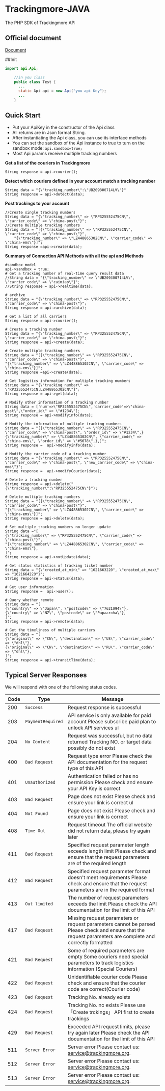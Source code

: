 Trackingmore-JAVA
=================

The PHP SDK of Trackingmore API
## Official document

[Document](https://www.trackingmore.com/v3/api-index)

##Init
```java
import api.Api;

    //in you class
    public class Test {
      ...
      static Api api = new Api("you api Key");
      ...
    }
```


Quick Start
--------------
- Put your ApiKey in the constructor of the Api class
- All returns are in Json format String.
- After instantiating the Api class, you can use its interface methods
- You can set the sandbox of the Api instance to true to turn on the sandbox mode: <code>api.sandbox=true;</code>
- Most Api params receive multiple tracking numbers

**Get a list of the couriers in Trackingmore**

    String response = api->courier();

**Detect which couriers defined in your account match a tracking number**

    String data = "{\"tracking_number\":\"UB209300714LV\"}"
    String response = api->detect(data);


**Post trackings to your account**

    //Create single tracking numbers
    String data = "{\"tracking_number\" => \"RP325552475CN\", \"carrier_code\" => \"china-post\"}";
    //Create multiple tracking numbers
    String data = "[{\"tracking_number\" => \"RP325552475CN\", \"carrier_code\" => \"china-post\"}",
        "{\"tracking_number\" => \"LZ448865302CN\", \"carrier_code\" => \"china-ems\"}]";
    String response =api->create(data);

**Summary of Connection API Methods with all the api and Methods**

    #sandbox model
    api->sandbox = true;
    # Get a tracking number of real-time query result data
    //String data = "{\"tracking_number\" => \"UB209300714LV\", \"carrier_code\" => \"cainiao\"}";
    //String response = api->realtime(data);
    
    # archive
    String data = "{\"tracking_number\" => \"RP325552475CN\", \"carrier_code\" => \"china-post\"}";
    String response = api->archive(data);
    
    # Get a list of all carriers
    String response = api->courier();
    
    # Create a tracking number
    String data = "{\"tracking_number\" => \"RP325552475CN\", \"carrier_code\" => \"china-post\"}";
    String response = api->create(data);
    
    # Create multiple tracking numbers
    String data = "[{\"tracking_number\" => \"RP325552475CN\", \"carrier_code\" => \"china-post\"}",
    "{\"tracking_number\" => \"LZ448865302CN\", \"carrier_code\" => \"china-ems\"}]";
    String response =api->create(data);

    # Get logistics information for multiple tracking numbers
    String data = "{\"tracking_number\" => \"RP325552475CN,LZ448865302CN\"}";
    String response = api->get(data);
    
    # Modify other information of a tracking number
    String data = ['num'=>\"RP325552475CN\",'carrier_code'=>\"china-post\",\"order_id\" => \"#1234\"];
    String response = api->modifyinfo(data);
    
    # Modify the information of multiple tracking numbers
    String data = "[{\"tracking_number\" => \"RP325552475CN\", \"carrier_code\" => \"china-post\", \"order_id\" => \"#1234\",}{\"tracking_number\" => \"LZ448865302CN\", \"carrier_code\" => \"china-ems\", \"order_id\" => \"#5678\",},]";
    String response =  api->modifyinfo(data);
    
    # Modify the carrier code of a tracking number
    String data = "{\"tracking_number\" => \"RP325552475CN\", \"carrier_code\" => \"china-post\", \"new_carrier_code\" => \"china-ems\"}";
    String response =  api->modifyCourier(data);
    
    # Delete a tracking number
    String response = api->delete("{\"tracking_number\":\"RP325552475CN\"}");
    
    # Delete multiple tracking numbers
    String data = "[{\"tracking_number\" => \"RP325552475CN\", \"carrier_code\" => \"china-post\"}",
    "{\"tracking_number\" => \"LZ448865302CN\", \"carrier_code\" => \"china-ems\"}]";
    String response = api->delete(data);
    
    # Set multiple tracking numbers no longer update
    String data ="[
    {\"tracking_number\" => \"RP325552475CN\", \"carrier_code\" => \"china-post\"}",
    "{\"tracking_number\" => \"LZ448865302CN\", \"carrier_code\" => \"china-ems\"},
    ]";
    String response = api->notUpdate(data);
    
    # Get status statistics of tracking ticket number
    String data = "{\"created_at_min\" => "1621663220", \"created_at_max\" => "1621664220"}";
    String response = api->status(data);
    
    # Get user information
    String response =  api->user();
    
    # Query whether remote
    String data = "[
    {\"country\" => \"Japan\", \"postcode\" => \"7621094\"},
    {\"country\" => \"NZ\", \"postcode\" => \"Papaaroha\"},
    ]";
    String response = api->remote(data);
    
    # Get the timeliness of multiple carriers
    String data = "[
    {\"original\" => \"CN\", \"destination\" => \"US\", \"carrier_code\" => \"dhl\"},
    {\"original\" => \"CN\", \"destination\" => \"RU\", \"carrier_code\" => \"dhl\"},
    ]";
    String response = api->transitTime(data);

## Typical Server Responses

We will respond with one of the following status codes.

Code|Type | Message
----|--------------|-------------------------------
200    | <code>Success</code>|    Request response is successful
203    | <code>PaymentRequired</code>|  API service is only available for paid account Please subscribe paid plan to unlock API services                                                             ul
204    | <code>No Content</code>|    Request was successful, but no data returned Tracking NO. or target data possibly do not exist
400    | <code>Bad Request</code>| Request type error Please check the API documentation for the request type of this API
401    | <code>Unauthorized</code>|    Authentication failed or has no permission Please check and ensure your API Key is correct
403    | <code>Bad Request</code>|    Page does not exist Please check and ensure your link is correct                                                                                             ul
404    | <code>Not Found</code>|    Page does not exist Please check and ensure your link is correct
408    | <code>Time Out</code>|    Request timeout The official website did not return data, please try again later
411    | <code>Bad Request</code>|    Specified request parameter length exceeds length limit Please check and ensure that the request parameters are of the required length
412    | <code>Bad Request</code>|    Specified request parameter format doesn't meet requirements Please check and ensure that the request parameters are in the required format
413    | <code>Out limited</code>|    The number of request parameters exceeds the limit Please check the API documentation for the limit of this API
417    | <code>Bad Request</code>|    Missing request parameters or request parameters cannot be parsed Please check and ensure that the request parameters are complete and correctly formatted
421    | <code>Bad Request</code>|    Some of required parameters are empty Some couriers need special parameters to track logistics information (Special Couriers)
422    | <code>Bad Request</code>|    Unidentifiable courier code Please check and ensure that the courier code are correct(Courier code)
423    | <code>Bad Request</code>|    Tracking No. already exists
424    | <code>Bad Request</code>|    Tracking No. no exists Please use 「Create trckings」 API first to create trackings
429    | <code>Bad Request</code>|    Exceeded API request limits, please try again later Please check the API documentation for the limit of this API
511    | <code>Server Error</code>|    Server error Please contact us: service@trackingmore.org.
512    | <code>Server Error</code>|    Server error Please contact us: service@trackingmore.org.
513    | <code>Server Error</code>|    Server error Please contact us: service@trackingmore.org.        
